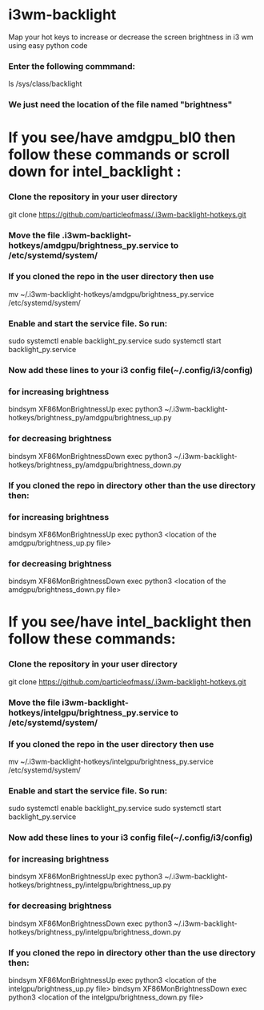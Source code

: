 # i3wm-backlight
Map your hot keys to increase or decrease the screen brightness in i3 wm using easy python code

### Enter the following commmand:
ls /sys/class/backlight
### We just need the location of the file named "brightness"

# If you see/have amdgpu_bl0 then follow these commands or scroll down for intel_backlight :
### Clone the repository in your user directory
git clone https://github.com/particleofmass/.i3wm-backlight-hotkeys.git
### Move the file .i3wm-backlight-hotkeys/amdgpu/brightness_py.service to /etc/systemd/system/
### If you cloned the repo in the user directory then use
mv ~/.i3wm-backlight-hotkeys/amdgpu/brightness_py.service /etc/systemd/system/
### Enable and start the service file. So run:
sudo systemctl enable backlight_py.service
sudo systemctl start backlight_py.service
### Now add these lines to your i3 config file(~/.config/i3/config)
### for increasing brightness
bindsym XF86MonBrightnessUp exec python3 ~/.i3wm-backlight-hotkeys/brightness_py/amdgpu/brightness_up.py
### for decreasing brightness
bindsym XF86MonBrightnessDown exec python3 ~/.i3wm-backlight-hotkeys/brightness_py/amdgpu/brightness_down.py
### If you cloned the repo in directory other than the use directory then:
### for increasing brightness
bindsym XF86MonBrightnessUp exec python3 <location of the amdgpu/brightness_up.py file>
### for decreasing brightness
bindsym XF86MonBrightnessDown exec python3 <location of the amdgpu/brightness_down.py file>


# If you see/have intel_backlight then follow these commands:
### Clone the repository in your user directory
git clone https://github.com/particleofmass/.i3wm-backlight-hotkeys.git
### Move the file i3wm-backlight-hotkeys/intelgpu/brightness_py.service to /etc/systemd/system/
### If you cloned the repo in the user directory then use
mv ~/.i3wm-backlight-hotkeys/intelgpu/brightness_py.service /etc/systemd/system/
### Enable and start the service file. So run:
sudo systemctl enable backlight_py.service
sudo systemctl start backlight_py.service
### Now add these lines to your i3 config file(~/.config/i3/config)
### for increasing brightness
bindsym XF86MonBrightnessUp exec python3 ~/.i3wm-backlight-hotkeys/brightness_py/intelgpu/brightness_up.py
### for decreasing brightness
bindsym XF86MonBrightnessDown exec python3 ~/.i3wm-backlight-hotkeys/brightness_py/intelgpu/brightness_down.py
### If you cloned the repo in directory other than the use directory then:
bindsym XF86MonBrightnessUp exec python3 <location of the intelgpu/brightness_up.py file>
bindsym XF86MonBrightnessDown exec python3 <location of the intelgpu/brightness_down.py file>
